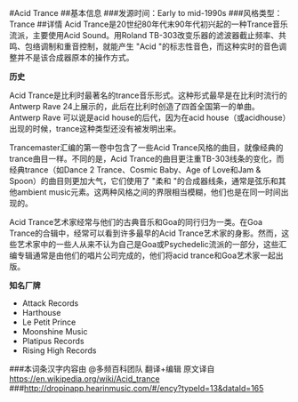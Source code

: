 #Acid Trance
##基本信息
###发源时间：Early to mid-1990s
###风格类型：Trance
##详情
Acid Trance是20世纪80年代末90年代初兴起的一种Trance音乐流派，主要使用Acid Sound。用Roland
TB-303改变乐器的滤波器截止频率、共鸣、包络调制和重音控制，就能产生 "Acid "的标志性音色，而这种实时的音色调整并不是该合成器原本的操作方式。



**历史**

Acid Trance是比利时最著名的trance音乐形式。这种形式最早是在比利时流行的Antwerp Rave
24上展示的，此后在比利时创造了四首全国第一的单曲。Antwerp Rave 可以说是acid house的后代，因为在acid
house（或acidhouse）出现的时候，trance这种类型还没有被发明出来。



Trancemaster汇编的第一卷中包含了一些Acid Trance风格的曲目，就像经典的trance曲目一样。不同的是，Acid
Trance的曲目更注重TB-303线条的变化，而经典trance（如Dance 2 Trance、Cosmic Baby、Age of Love和Jam
& Spoon）的曲目则更加大气，它们使用了 "柔和 "的合成器线条，通常是弦乐和其他ambient
music元素。这两种风格之间的界限相当模糊，他们也是在同一时间出现的。



Acid Trance艺术家经常与他们的古典音乐和Goa的同行归为一类。在Goa Trance的合辑中，经常可以看到许多最早的Acid
Trance艺术家的身影。然而，这些艺术家中的一些人从来不认为自己是Goa或Psychedelic流派的一部分，这些汇编专辑通常是由他们的唱片公司完成的，他们将acid
trance和Goa艺术家一起出版。



**知名厂牌**

  * Attack Records
  * Harthouse
  * Le Petit Prince
  * Moonshine Music
  * Platipus Records
  * Rising High Records

###本词条汉字内容由 @多频百科团队 翻译+编辑
原文译自 https://en.wikipedia.org/wiki/Acid_trance
###http://dropinapp.hearinmusic.com/#/ency?typeId=13&dataId=165
